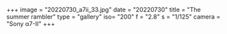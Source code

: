 +++
image = "20220730_a7ii_33.jpg"
date = "20220730"
title = "The summer rambler"
type = "gallery"
iso= "200"
f = "2.8"
s = "1/125"
camera = "Sony α7-II"
+++

